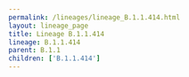 ```yaml
---
permalink: /lineages/lineage_B.1.1.414.html
layout: lineage_page
title: Lineage B.1.1.414
lineage: B.1.1.414
parent: B.1.1
children: ['B.1.1.414']
---
```


